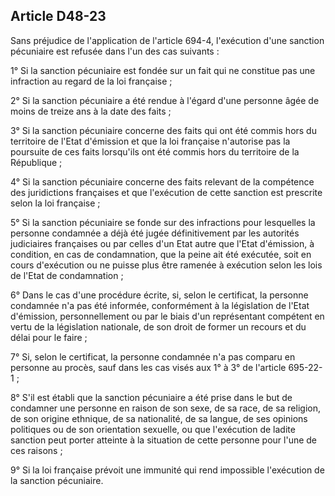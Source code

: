 Article D48-23
----
Sans préjudice de l'application de l'article 694-4, l'exécution d'une sanction
pécuniaire est refusée dans l'un des cas suivants :

1° Si la sanction pécuniaire est fondée sur un fait qui ne constitue pas une
infraction au regard de la loi française ;

2° Si la sanction pécuniaire a été rendue à l'égard d'une personne âgée de moins
de treize ans à la date des faits ;

3° Si la sanction pécuniaire concerne des faits qui ont été commis hors du
territoire de l'Etat d'émission et que la loi française n'autorise pas la
poursuite de ces faits lorsqu'ils ont été commis hors du territoire de la
République ;

4° Si la sanction pécuniaire concerne des faits relevant de la compétence des
juridictions françaises et que l'exécution de cette sanction est prescrite selon
la loi française ;

5° Si la sanction pécuniaire se fonde sur des infractions pour lesquelles la
personne condamnée a déjà été jugée définitivement par les autorités judiciaires
françaises ou par celles d'un Etat autre que l'Etat d'émission, à condition, en
cas de condamnation, que la peine ait été exécutée, soit en cours d'exécution ou
ne puisse plus être ramenée à exécution selon les lois de l'Etat de condamnation
;

6° Dans le cas d'une procédure écrite, si, selon le certificat, la personne
condamnée n'a pas été informée, conformément à la législation de l'Etat
d'émission, personnellement ou par le biais d'un représentant compétent en vertu
de la législation nationale, de son droit de former un recours et du délai pour
le faire ;

7° Si, selon le certificat, la personne condamnée n'a pas comparu en personne au
procès, sauf dans les cas visés aux 1° à 3° de l'article 695-22-1 ;

8° S'il est établi que la sanction pécuniaire a été prise dans le but de
condamner une personne en raison de son sexe, de sa race, de sa religion, de son
origine ethnique, de sa nationalité, de sa langue, de ses opinions politiques ou
de son orientation sexuelle, ou que l'exécution de ladite sanction peut porter
atteinte à la situation de cette personne pour l'une de ces raisons ;

9° Si la loi française prévoit une immunité qui rend impossible l'exécution de
la sanction pécuniaire.
